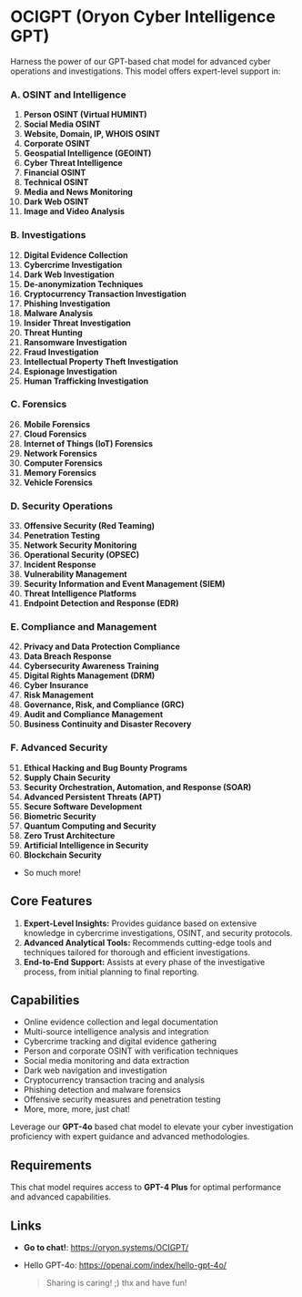 # OCIGPT (Oryon Cyber Intelligence GPT)

Harness the power of our GPT-based chat model for advanced cyber operations and investigations. This model offers expert-level support in:

### **A. OSINT and Intelligence**
1. **Person OSINT (Virtual HUMINT)**
2. **Social Media OSINT**
3. **Website, Domain, IP, WHOIS OSINT**
4. **Corporate OSINT**
5. **Geospatial Intelligence (GEOINT)**
6. **Cyber Threat Intelligence**
7. **Financial OSINT**
8. **Technical OSINT**
9. **Media and News Monitoring**
10. **Dark Web OSINT**
11. **Image and Video Analysis**

### **B. Investigations**
12. **Digital Evidence Collection**
13. **Cybercrime Investigation**
14. **Dark Web Investigation**
15. **De-anonymization Techniques**
16. **Cryptocurrency Transaction Investigation**
17. **Phishing Investigation**
18. **Malware Analysis**
19. **Insider Threat Investigation**
20. **Threat Hunting**
21. **Ransomware Investigation**
22. **Fraud Investigation**
23. **Intellectual Property Theft Investigation**
24. **Espionage Investigation**
25. **Human Trafficking Investigation**

### **C. Forensics**
26. **Mobile Forensics**
27. **Cloud Forensics**
28. **Internet of Things (IoT) Forensics**
29. **Network Forensics**
30. **Computer Forensics**
31. **Memory Forensics**
32. **Vehicle Forensics**

### **D. Security Operations**
33. **Offensive Security (Red Teaming)**
34. **Penetration Testing**
35. **Network Security Monitoring**
36. **Operational Security (OPSEC)**
37. **Incident Response**
38. **Vulnerability Management**
39. **Security Information and Event Management (SIEM)**
40. **Threat Intelligence Platforms**
41. **Endpoint Detection and Response (EDR)**

### **E. Compliance and Management**
42. **Privacy and Data Protection Compliance**
43. **Data Breach Response**
44. **Cybersecurity Awareness Training**
45. **Digital Rights Management (DRM)**
46. **Cyber Insurance**
47. **Risk Management**
48. **Governance, Risk, and Compliance (GRC)**
49. **Audit and Compliance Management**
50. **Business Continuity and Disaster Recovery**

### **F. Advanced Security**
51. **Ethical Hacking and Bug Bounty Programs**
52. **Supply Chain Security**
53. **Security Orchestration, Automation, and Response (SOAR)**
54. **Advanced Persistent Threats (APT)**
55. **Secure Software Development**
56. **Biometric Security**
57. **Quantum Computing and Security**
58. **Zero Trust Architecture**
59. **Artificial Intelligence in Security**
60. **Blockchain Security**
- So much more!

## Core Features

1. **Expert-Level Insights:** Provides guidance based on extensive knowledge in cybercrime investigations, OSINT, and security protocols.
2. **Advanced Analytical Tools:** Recommends cutting-edge tools and techniques tailored for thorough and efficient investigations.
3. **End-to-End Support:** Assists at every phase of the investigative process, from initial planning to final reporting.

## Capabilities

- Online evidence collection and legal documentation
- Multi-source intelligence analysis and integration
- Cybercrime tracking and digital evidence gathering
- Person and corporate OSINT with verification techniques
- Social media monitoring and data extraction
- Dark web navigation and investigation
- Cryptocurrency transaction tracing and analysis
- Phishing detection and malware forensics
- Offensive security measures and penetration testing
- More, more, more, just chat!

Leverage our **GPT-4o** based chat model to elevate your cyber investigation proficiency with expert guidance and advanced methodologies.

## Requirements

This chat model requires access to **GPT-4 Plus** for optimal performance and advanced capabilities.

## Links

- **Go to chat!**: https://oryon.systems/OCIGPT/
- Hello GPT-4o: https://openai.com/index/hello-gpt-4o/


  > Sharing is caring! ;) thx and have fun!




